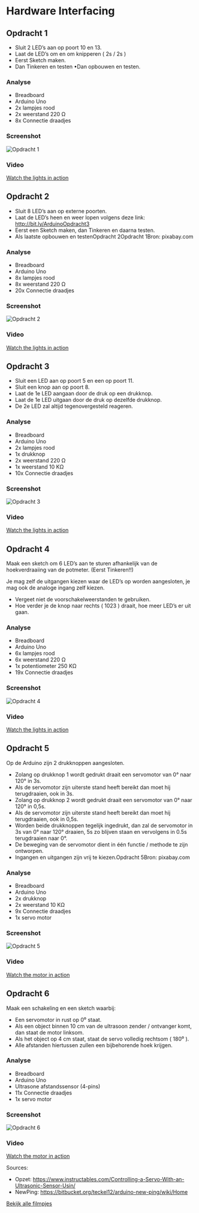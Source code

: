 # Hardware Interfacing
## Opdracht 1
- Sluit 2 LED’s aan op poort 10 en 13.
- Laat de LED’s om en om knipperen ( 2s / 2s ) 
- Eerst  Sketch maken.
- Dan Tinkeren en testen •Dan opbouwen en testen.

### Analyse
- Breadboard
- Arduino Uno
- 2x lampjes rood
- 2x weerstand 220 &#937;
- 8x Connectie draadjes

### Screenshot
![Opdracht 1](images/HI_Opdracht1.png)

### Video
[Watch the lights in action](https://drive.google.com/file/d/1_OCjr27sfI1AORYTMdb1KNq0bK0ZVrU2/view?usp=sharing)

## Opdracht 2
- Sluit 8 LED’s aan op externe poorten.
- Laat de LED’s heen en weer lopen volgens deze link: http://bit.ly/ArduinoOpdracht3
- Eerst een Sketch maken, dan Tinkeren en daarna testen.
- Als laatste opbouwen en testenOpdracht 2Opdracht 1Bron: pixabay.com

### Analyse
- Breadboard
- Arduino Uno
- 8x lampjes rood
- 8x weerstand 220 &#937; 
- 20x Connectie draadjes

### Screenshot
![Opdracht 2](images/HI_Opdracht2.png)

### Video
[Watch the lights in action](https://drive.google.com/file/d/14uPMsJM1mo8JpzF92DStko-pnzFxj2kE/view?usp=sharing)

## Opdracht 3
- Sluit een LED aan op poort 5 en een op poort 11. 
- Sluit een knop aan op poort 8. 
- Laat de 1e LED aangaan door de druk op een drukknop. 
- Laat de 1e LED uitgaan door de druk op dezelfde drukknop. 
- De 2e LED zal altijd tegenovergesteld reageren.

### Analyse
- Breadboard
- Arduino Uno
- 2x lampjes rood
- 1x drukknop
- 2x weerstand 220 &#937;
- 1x weerstand 10 K&#937;
- 10x Connectie draadjes

### Screenshot
![Opdracht 3](images/HI_Opdracht3.png)

### Video
[Watch the lights in action](https://drive.google.com/file/d/1qpbXaGsZzz5JuwW4bawIBb56GxcNYYaC/view?usp=sharing)

## Opdracht 4
Maak een sketch om 6 LED’s aan te sturen afhankelijk van de 
hoekverdraaiing van de potmeter. (Eerst Tinkeren!!)

Je mag zelf de uitgangen kiezen waar de LED’s op worden aangesloten, 
je mag ook de analoge ingang zelf kiezen. 

- Vergeet niet de voorschakelweerstanden te gebruiken. 
- Hoe verder je de knop naar rechts ( 1023 ) draait, 
  hoe meer LED’s er uit gaan.

### Analyse
- Breadboard
- Arduino Uno
- 6x lampjes rood
- 6x weerstand 220 &#937;
- 1x potentiometer 250 K&#937;
- 19x Connectie draadjes

### Screenshot
![Opdracht 4](images/HI_Opdracht4.png)

### Video
[Watch the lights in action](https://drive.google.com/file/d/1cx3sWYz1wUCIyqnsXiN3122VU-KMwSQF/view?usp=sharing)

## Opdracht 5
Op de Arduino zijn 2 drukknoppen aangesloten. 
- Zolang op drukknop 1 wordt gedrukt draait een servomotor van 0° naar 120° in 3s. 
- Als de servomotor zijn uiterste stand heeft bereikt dan moet hij terugdraaien, ook in 3s. 
- Zolang op drukknop 2 wordt gedrukt draait een servomotor van 0° naar 120° in 0,5s.  
- Als de servomotor zijn uiterste stand heeft bereikt dan moet hij terugdraaien, ook in 0,5s. 
- Worden beide drukknoppen tegelijk ingedrukt, dan zal  de servomotor in 3s van 0° naar 120° draaien, 
5s zo blijven staan en vervolgens in 0.5s terugdraaien naar 0°. 
- De beweging van de servomotor dient in één functie / methode te zijn ontworpen. 
- Ingangen en uitgangen zijn vrij te kiezen.Opdracht 5Bron: pixabay.com

### Analyse
- Breadboard
- Arduino Uno
- 2x drukknop
- 2x weerstand 10 K&#937;
- 9x Connectie draadjes
- 1x servo motor

### Screenshot
![Opdracht 5](images/HI_Opdracht5.png)

### Video
[Watch the motor in action](https://drive.google.com/file/d/1VK5yiW7jjpMgkDyAgyp0vdXB88dRVKZn/view?usp=sharing)

## Opdracht 6
Maak een schakeling en een sketch waarbij: 
- Een servomotor in rust op 0⁰ staat. 
- Als een object binnen 10 cm van de ultrasoon zender / ontvanger komt, 
dan staat de motor linksom. 
- Als het object op 4 cm staat, staat de servo volledig rechtsom ( 180⁰ ). 
- Alle afstanden hiertussen zullen een bijbehorende hoek krijgen.

### Analyse
- Breadboard
- Arduino Uno
- Ultrasone afstandssensor (4-pins)
- 11x Connectie draadjes
- 1x servo motor

### Screenshot
![Opdracht 6](images/HI_Opdracht6.png)

### Video
[Watch the motor in action](https://drive.google.com/file/d/1B4H8LVP_OZJKNtWh2OGSfFa8ZDjVKgGR/view?usp=sharing)

Sources: <br>
- Opzet: https://www.instructables.com/Controlling-a-Servo-With-an-Ultrasonic-Sensor-Usin/
- NewPing: https://bitbucket.org/teckel12/arduino-new-ping/wiki/Home

[Bekijk alle filmpjes](https://drive.google.com/drive/folders/17FqKY_IycCiRQR89rUC5IURbRVuX_4Xd?usp=sharing)